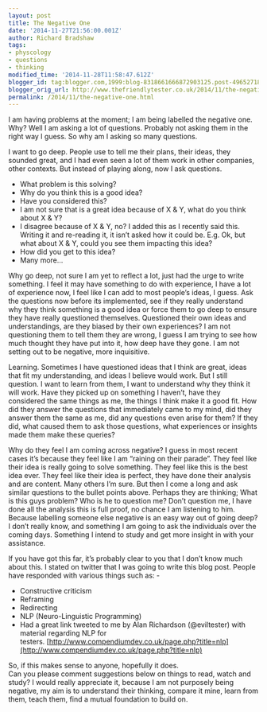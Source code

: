 ```yaml
---
layout: post
title: The Negative One
date: '2014-11-27T21:56:00.001Z'
author: Richard Bradshaw
tags:
- physcology
- questions
- thinking
modified_time: '2014-11-28T11:58:47.612Z'
blogger_id: tag:blogger.com,1999:blog-8318661666872903125.post-4965271875430415849
blogger_orig_url: http://www.thefriendlytester.co.uk/2014/11/the-negative-one.html
permalink: /2014/11/the-negative-one.html
---
```


I am having problems at the moment; I am being labelled the negative one. Why? Well I am asking a lot of questions. Probably not asking them in the right way I guess. So why am I asking so many questions.  

I want to go deep. People use to tell me their plans, their ideas, they sounded great, and I had even seen a lot of them work in other companies, other contexts. But instead of playing along, now I ask questions.  

*   What problem is this solving?
*   Why do you think this is a good idea?
*   Have you considered this?
*   I am not sure that is a great idea because of X & Y, what do you think about X & Y?
*   I disagree because of X & Y, no? I added this as I recently said this. Writing it and re-reading it, it isn’t asked how it could be. E.g. Ok, but what about X & Y, could you see them impacting this idea?
*   How did you get to this idea?
*   Many more…

Why go deep, not sure I am yet to reflect a lot, just had the urge to write something. I feel it may have something to do with experience, I have a lot of experience now, I feel like I can add to most people’s ideas, I guess. Ask the questions now before its implemented, see if they really understand why they think something is a good idea or force them to go deep to ensure they have really questioned themselves. Questioned their own ideas and understandings, are they biased by their own experiences? I am not questioning them to tell them they are wrong, I guess I am trying to see how much thought they have put into it, how deep have they gone. I am not setting out to be negative, more inquisitive.  

Learning. Sometimes I have questioned ideas that I think are great, ideas that fit my understanding, and ideas I believe would work. But I still question. I want to learn from them, I want to understand why they think it will work. Have they picked up on something I haven’t, have they considered the same things as me, the things I think make it a good fit. How did they answer the questions that immediately came to my mind, did they answer them the same as me, did any questions even arise for them? If they did, what caused them to ask those questions, what experiences or insights made them make these queries?  

Why do they feel I am coming across negative? I guess in most recent cases it’s because they feel like I am “raining on their parade”. They feel like their idea is really going to solve something. They feel like this is the best idea ever. They feel like their idea is perfect, they have done their analysis and are content. Many others I’m sure. But then I come a long and ask similar questions to the bullet points above. Perhaps they are thinking; What is this guys problem? Who is he to question me? Don’t question me, I have done all the analysis this is full proof, no chance I am listening to him. Because labelling someone else negative is an easy way out of going deep? I don’t really know, and something I am going to ask the individuals over the coming days. Something I intend to study and get more insight in with your assistance.  

If you have got this far, it’s probably clear to you that I don’t know much about this. I stated on twitter that I was going to write this blog post. People have responded with various things such as: -  

*   Constructive criticism
*   Reframing
*   Redirecting
*   NLP (Neuro-Linguistic Programming)
*   Had a great link tweeted to me by Alan Richardson (@eviltester) with material regarding NLP for testers. [http://www.compendiumdev.co.uk/page.php?title=nlp](http://www.compendiumdev.co.uk/page.php?title=nlp)

So, if this makes sense to anyone, hopefully it does.  
Can you please comment suggestions below on things to read, watch and study? I would really appreciate it, because I am not purposely being negative, my aim is to understand their thinking, compare it mine, learn from them, teach them, find a mutual foundation to build on.